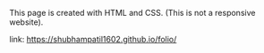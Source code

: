 This page is created with HTML and CSS.
(This is not a responsive website).

link: https://shubhampatil1602.github.io/folio/
